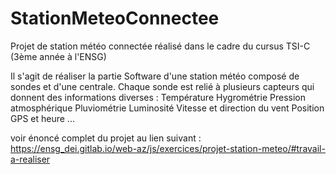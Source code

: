 # StationMeteoConnectee

Projet de station météo connectée réalisé dans le cadre du cursus TSI-C (3ème année à l'ENSG)


Il s'agit de réaliser la partie Software d'une station météo composé de sondes et d'une centrale. Chaque sonde est relié à plusieurs capteurs qui donnent des informations diverses :
Température
Hygrométrie
Pression atmosphérique
Pluviométrie
Luminosité
Vitesse et direction du vent
Position GPS et heure
...


voir énoncé complet du projet au lien suivant : https://ensg_dei.gitlab.io/web-az/js/exercices/projet-station-meteo/#travail-a-realiser
